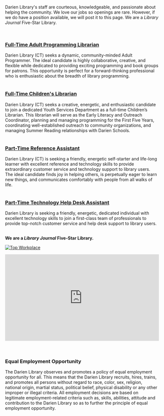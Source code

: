 <div class="row margin-bottom-30">
<div class="col-md-6">

Darien Library's staff are courteous, knowledgeable, and passionate about helping the community. We love our jobs so openings are rare. However, if we do have a position available, we will post it to this page. We are a _Library Journal_ Five-Star Library.

<br />

### [Full-Time Adult Programming Librarian](https://dar.to/2UEOVHL "Full-Time Adult Programming Librarian")
Darien Library (CT) seeks a dynamic, community-minded Adult Programmer. The ideal candidate is highly collaborative, creative, and flexible while dedicated to providing exciting programming and book groups for patrons. This opportunity is perfect for a forward-thinking professional who is enthusiastic about the breadth of library programming.
<br />
<br />

### [Full-Time Children's Librarian](https://dar.to/2Y5aaF2 "Full-Time Children's Librarian")
Darien Library (CT) seeks a creative, energetic, and enthusiastic candidate to join a dedicated Youth Services Department as a full-time Children’s Librarian. This librarian will serve as the Early Literacy and Outreach Coordinator, planning and managing programming for the First Five Years, coordinating well-established outreach to community organizations, and managing Summer Reading relationships with Darien Schools.
<br />
<br /> 

### [Part-Time Reference Assistant](https://dar.to/2wuUc70 "Part-Time Reference Assistant")
Darien Library (CT) is seeking a friendly, energetic self-starter and life-long learner with excellent reference and technology skills to provide extraordinary customer service and technology support to library users. The ideal candidate finds joy in helping others, is perpetually eager to learn new things, and communicates comfortably with people from all walks of life.
<br />
<br /> 

### [Part-Time Technology Help Desk Assistant](https://dar.to/2YsaZoi "Part-Time Technology Help Desk Assistant")
Darien Library is seeking a friendly, energetic, dedicated individual with excellent technology skills to join a first-class team of professionals to provide top-notch customer service and help desk support to library users.
<br />
<br />

**We are a _Library Journal_ Five-Star Library.**

<div class="row margin-bottom-20">
<div class="col-md-6">

<a href="https://dar.to/2Re2Gd7"><img class="img-responsive" src="/uploads/logos/2018_top_places_to_work_award.jpg" alt="Top Workplace" /></a>
<br />
</div>
</div>

</div>
<div class="col-md-6">

<style>.embed-container { position: relative; padding-bottom: 56.25%; height: 0; overflow: hidden; max-width: 100%; } .embed-container iframe, .embed-container object, .embed-container embed { position: absolute; top: 0; left: 0; width: 100%; height: 100%; }</style><div class='embed-container'><iframe src='https://player.vimeo.com/video/168811222' frameborder='0' webkitAllowFullScreen mozallowfullscreen allowFullScreen></iframe></div>
<br />
<br />

### Equal Employment Opportunity

The Darien Library observes and promotes a policy of equal employment opportunity for all. This means that the Darien Library recruits, hires, trains, and promotes all persons without regard to race, color, sex, religion, national origin, martial status, political belief, physical disability or any other improper or illegal criteria. All employment decisions are based on legitimate employment-related criteria such as, skills, abilities, attitude and contribution to the Darien Library so as to further the principle of equal employment opportunity.
</div>
</div>